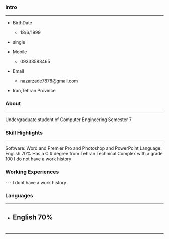 

### Intro

---

+ BirthDate
  - 18/6/1999
+ single

+ Mobile
  - 09333583465
+ Email
  - nazarzade7878@gmail.com
+ Iran,Tehran Province  

### About

---

Undergraduate student of Computer Engineering Semester 7

### Skill Highlights

---
Software: Word and Premier Pro and Photoshop and PowerPoint
 Language: English 70%
  Has a C # degree from Tehran Technical Complex with a grade
 100
 I do not have a work history
### Working Experiences

  

--- I dont have a work history

  
### Languages

---

+ English 70%
  - 
  
#

---
